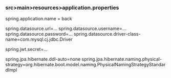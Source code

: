 ### src>main>resources>application.properties

spring.application.name = back

spring.datasource.url=...
spring.datasource.username=...
spring.datasource.password=...
spring.datasource.driver-class-name=com.mysql.cj.jdbc.Driver

spring.jwt.secret=...

spring.jpa.hibernate.ddl-auto=none
spring.jpa.hibernate.naming.physical-strategy=org.hibernate.boot.model.naming.PhysicalNamingStrategyStandardImpl
